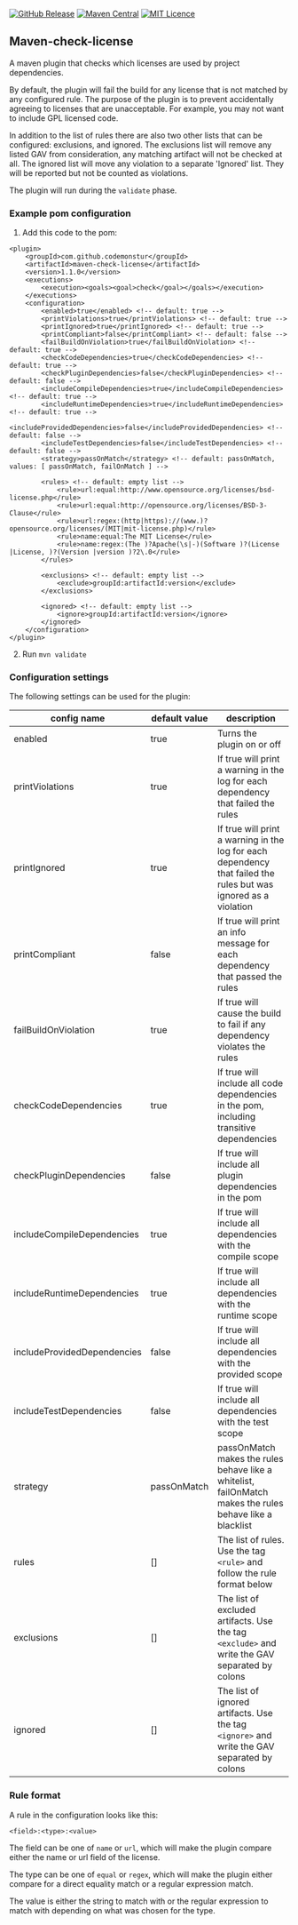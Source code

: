 
[![GitHub Release](https://img.shields.io/github/release/codemonstur/maven-check-license.svg)](https://github.com/codemonstur/maven-check-license/releases)
[![Maven Central](https://maven-badges.herokuapp.com/maven-central/com.github.codemonstur/maven-check-license/badge.svg)](http://mvnrepository.com/artifact/com.github.codemonstur/maven-check-license)
[![MIT Licence](https://badges.frapsoft.com/os/mit/mit.svg?v=103)](https://opensource.org/licenses/mit-license.php)

## Maven-check-license

A maven plugin that checks which licenses are used by project dependencies.

By default, the plugin will fail the build for any license that is not matched by any configured rule.
The purpose of the plugin is to prevent accidentally agreeing to licenses that are unacceptable.
For example, you may not want to include GPL licensed code.

In addition to the list of rules there are also two other lists that can be configured: exclusions, and ignored.
The exclusions list will remove any listed GAV from consideration, any matching artifact will not be checked at all.
The ignored list will move any violation to a separate 'Ignored' list. They will be reported but not be counted as 
violations.

The plugin will run during the `validate` phase.

### Example pom configuration

1. Add this code to the pom:
```
<plugin>
    <groupId>com.github.codemonstur</groupId>
    <artifactId>maven-check-license</artifactId>
    <version>1.1.0</version>
    <executions>
        <execution><goals><goal>check</goal></goals></execution>
    </executions>
    <configuration>
        <enabled>true</enabled> <!-- default: true -->
        <printViolations>true</printViolations> <!-- default: true -->
        <printIgnored>true</printIgnored> <!-- default: true -->
        <printCompliant>false</printCompliant> <!-- default: false -->
        <failBuildOnViolation>true</failBuildOnViolation> <!-- default: true -->
        <checkCodeDependencies>true</checkCodeDependencies> <!-- default: true -->
        <checkPluginDependencies>false</checkPluginDependencies> <!-- default: false -->
        <includeCompileDependencies>true</includeCompileDependencies> <!-- default: true -->
        <includeRuntimeDependencies>true</includeRuntimeDependencies> <!-- default: true -->
        <includeProvidedDependencies>false</includeProvidedDependencies> <!-- default: false -->
        <includeTestDependencies>false</includeTestDependencies> <!-- default: false -->
        <strategy>passOnMatch</strategy> <!-- default: passOnMatch, values: [ passOnMatch, failOnMatch ] -->

        <rules> <!-- default: empty list -->
            <rule>url:equal:http://www.opensource.org/licenses/bsd-license.php</rule>
            <rule>url:equal:http://opensource.org/licenses/BSD-3-Clause</rule>
            <rule>url:regex:(http|https)://(www.)?opensource.org/licenses/(MIT|mit-license.php)</rule>
            <rule>name:equal:The MIT License</rule>
            <rule>name:regex:(The )?Apache(\s|-)(Software )?(License |License, )?(Version |version )?2\.0</rule>
        </rules>
        
        <exclusions> <!-- default: empty list -->
            <exclude>groupId:artifactId:version</exclude>
        </exclusions>
        
        <ignored> <!-- default: empty list -->
            <ignore>groupId:artifactId:version</ignore>
        </ignored>
    </configuration>
</plugin>
```
2. Run `mvn validate`

### Configuration settings

The following settings can be used for the plugin:

| config name                 | default value | description                                                                                                      |
|-----------------------------|---------------|------------------------------------------------------------------------------------------------------------------|
| enabled                     | true          | Turns the plugin on or off                                                                                       |
| printViolations             | true          | If true will print a warning in the log for each dependency that failed the rules                                |
| printIgnored                | true          | If true will print a warning in the log for each dependency that failed the rules but was ignored as a violation |
| printCompliant              | false         | If true will print an info message for each dependency that passed the rules                                     |
| failBuildOnViolation        | true          | If true will cause the build to fail if any dependency violates the rules                                        |
| checkCodeDependencies       | true          | If true will include all code dependencies in the pom, including transitive dependencies                         |
| checkPluginDependencies     | false         | If true will include all plugin dependencies in the pom                                                          |
| includeCompileDependencies  | true          | If true will include all dependencies with the compile scope                                                     |
| includeRuntimeDependencies  | true          | If true will include all dependencies with the runtime scope                                                     |
| includeProvidedDependencies | false         | If true will include all dependencies with the provided scope                                                    |
| includeTestDependencies     | false         | If true will include all dependencies with the test scope                                                        |
| strategy                    | passOnMatch   | passOnMatch makes the rules behave like a whitelist, failOnMatch makes the rules behave like a blacklist         |
| rules                       | []            | The list of rules. Use the tag `<rule>` and follow the rule format below                                         |
| exclusions                  | []            | The list of excluded artifacts. Use the tag `<exclude>` and write the GAV separated by colons                    |
| ignored                     | []            | The list of ignored artifacts. Use the tag `<ignore>` and write the GAV separated by colons                      |

### Rule format

A rule in the configuration looks like this:

    <field>:<type>:<value>

The field can be one of `name` or `url`, which will make the plugin compare either the name or url field of the license.

The type can be one of `equal` or `regex`, which will make the plugin either compare for a direct equality match or a regular expression match.

The value is either the string to match with or the regular expression to match with depending on what was chosen for the type.
